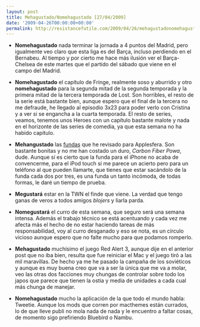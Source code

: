 ```yaml
---
layout: post
title: Mehagustado/Nomehagustado [27/04/2009]
date: '2009-04-26T00:00:00+00:00'
permalink: http://resistancefutile.com/2009/04/26/mehagustadonomehagustado-27042009/
---
```

- <strong>Nomehagustado</strong> nada terminar la jornada a 4 puntos del Madrid, pero igualmente veo claro que esta liga es del Barça, incluso perdiendo en el Bernabeu. Al tiempo y por cierto me hace más ilusión ver el Barça-Chelsea de este martes que el partido del sábado que viene en el campo del Madrid. 

- <strong>Nomehagustado</strong> el capítulo de Fringe, realmente soso y aburrido y otro <strong> nomehagustado</strong> para la segunda mitad de la segunda temporada y la primera mitad de la tercera temporada de Lost. Son horribles, el resto de la serie está bastante bien, aunque espero que el final de la tercera no me defraude, he llegado al episodio 3x23 para poder verlo con Cristina y a ver si se engancha a la cuarta temporada. El resto de series, veamos, tenemos unos Heroes con un capítulo bastante malote y nada en el horizonte de las series de comedia, ya que esta semana no ha habido capítulo. 

- <strong>Mehangustado</strong> las <a href="http://www.applesfera.com/accesorios/probamos-las-fundas-de-fibra-de-carbono-para-iphone-e-ipod-touch-de-gorilla-cases">fundas</a> que he revisado para Applesfera. Son bastante bonitas y no me han costado un duro, <em>Carbon Fiber Powa</em>, dude. Aunque sí es cierto que la funda para el iPhone no acaba de convencerme, para el iPod touch sí me parece un acierto pero para un teléfono al que pueden llamarte, que tienes que estar sacándolo de la funda cada dos por tres, es una funda un tanto incómoda, de todas formas, le daré un tiempo de prueba.

- <strong>Megustará</strong> estar en la TWN el finde que viene. La verdad que tengo ganas de veros a todos amigos <em>blojers</em> y liarla parda. 

- <strong>Nomegustará</strong> el curro de esta semana, que seguro será una semana intensa. Además el trabajo técnico se está acentuando y cada vez me afecta más el hecho de no estar haciendo tareas de más responsabilidad, voy al curro desganado y eso se nota, es un círculo vicioso aunque espero que no falte mucho para que podamos romperlo.

- <strong>Mehagustado</strong> muchísimo el juego Red Alert 3, aunque dije en el anterior post que no iba bien, resulta que fue reiniciar el Mac y el juego tiró a las mil maravillas. De hecho ya me he pasado la campaña de los soviéticos y aunque es muy buena creo que va a ser la única que me va a molar, veo las otras dos facciones muy chungas de controlar sobre todo los japos que parece que tienen la ostia y media de unidades a cada cual más chunga de manejar.

- <strong>Nomehagustado</strong> mucho la aplicación de la que todo el mundo habla: Tweetie. Aunque los mods que corren por macthemes están currados, lo de que lleve publi no mola nada de nada y le encuentro a faltar cosas, de momento sigo prefiriendo Bluebird o Nambu. 
